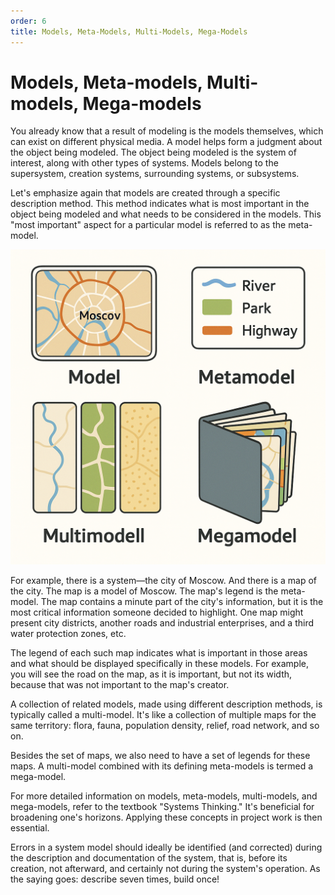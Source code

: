 ```yaml
---
order: 6
title: Models, Meta-Models, Multi-Models, Mega-Models
---
```


# Models, Meta-models, Multi-models, Mega-models

You already know that a result of modeling is the models themselves, which can exist on different physical media. A model helps form a judgment about the object being modeled. The object being modeled is the system of interest, along with other types of systems. Models belong to the supersystem, creation systems, surrounding systems, or subsystems.

Let's emphasize again that models are created through a specific description method. This method indicates what is most important in the object being modeled and what needs to be considered in the models. This "most important" aspect for a particular model is referred to as the meta-model.

![](./models-meta-models-multi-models-mega-models-19.png)

For example, there is a system—the city of Moscow. And there is a map of the city. The map is a model of Moscow. The map's legend is the meta-model. The map contains a minute part of the city's information, but it is the most critical information someone decided to highlight. One map might present city districts, another roads and industrial enterprises, and a third water protection zones, etc.

The legend of each such map indicates what is important in those areas and what should be displayed specifically in these models. For example, you will see the road on the map, as it is important, but not its width, because that was not important to the map's creator.

A collection of related models, made using different description methods, is typically called a multi-model. It's like a collection of multiple maps for the same territory: flora, fauna, population density, relief, road network, and so on.

Besides the set of maps, we also need to have a set of legends for these maps. A multi-model combined with its defining meta-models is termed a mega-model.

For more detailed information on models, meta-models, multi-models, and mega-models, refer to the textbook "Systems Thinking." It's beneficial for broadening one's horizons. Applying these concepts in project work is then essential.

Errors in a system model should ideally be identified (and corrected) during the description and documentation of the system, that is, before its creation, not afterward, and certainly not during the system's operation. As the saying goes: describe seven times, build once!